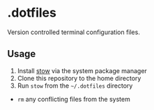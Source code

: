 # .dotfiles

Version controlled terminal configuration files.

## Usage

1. Install [stow](https://www.gnu.org/software/stow/) via the system package manager
2. Clone this repository to the home directory
3. Run `stow` from the `~/.dotfiles` directory
 - `rm` any conflicting files from the system

